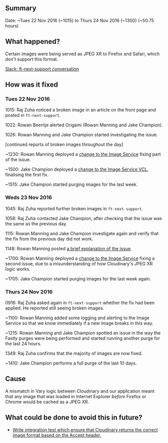 ## Summary

Date: ~Tues 22 Nov 2016 (~1015) to Thurs 24 Nov 2016 (~1300) (~50.75 hours)


## What happened?

Certain images were being served as JPEG XR to Firefox and Safari, which don't support this format.

[Slack: ft-next-support conversation](https://financialtimes.slack.com/archives/ft-next-support/p1479809738005819)


## How was it fixed

### Tues 22 Nov 2016

1015: Raj Zuha noticed a broken image in an article on the front page and posted in `ft-next-support`.

1022: Rowan Beentje alerted Origami (Rowan Manning and Jake Champion).

1026: Rowan Manning and Jake Champion started investigating the issue.

[continued reports of broken images throughout the day]

~1230: Rowan Manning deployed a [change to the Image Service](https://github.com/Financial-Times/origami-image-service/pull/162) fixing part of the issue.

~1500: Jake Champion deployed a [change to the Image Service VCL](https://github.com/Financial-Times/ft.com-cdn/releases/tag/prod-v91), finalising the first fix.

~1515: Jake Champion started purging images for the last week.

### Weds 23 Nov 2016

1045: Raj Zuha reported further broken images in `ft-next-support`.

1058: Raj Zuha contacted Jake Champion, after checking that the issue was the same as the previous day.

1115: Rowan Manning and Jake Champion investigate again and verify that the fix from the previous day did not work.

1148: Rowan Manning posted [a brief explanation of the issue](https://financialtimes.slack.com/archives/ft-next-support/p1479901717005985).

~1700: Rowan Manning deployed a [change to the Image Service](https://github.com/Financial-Times/origami-image-service/pull/169) fixing a second issue, due to a misunderstanding of how Cloudinary's JPEG XR logic works.

~1705: Jake Champion started purging images for the last week again.

### Thurs 24 Nov 2016

0916: Raj Zuha asked again in `ft-next-support` whether the fix had been applied. He reported still seeing broken images.

~1100: Rowan Manning added some logging and alerting to the Image Service so that we know immediately if a new image breaks in this way.

~1215: Rowan Manning and Jake Champion spotted an issue in the way the Fastly purges were being performed and started running another purge for the last 24 hours.

1349: Raj Zuha confirms that the majority of images are now fixed.

~1410: Jake Champion performs a full purge of the last 10 days.


## Cause

A mismatch in Vary logic between Cloudinary and our application meant that any image that was loaded in Internet Explorer _before_ Firefox or Chrome would be cached as a JPEG XR.


## What could be done to avoid this in future?

- [Write integration test which ensure that Cloudinary returns the correct image format based on the Accept header.](https://github.com/Financial-Times/origami-image-service/issues/173)
